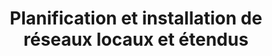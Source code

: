 ---
title: Planification et installation de réseaux locaux et étendus
description:  
titre: Planification et installation de réseaux locaux et étendus
desc: "Le réseau est de nos jours d'une importance capitale dans une entreprise. Laissez-nous vous guider parmi les différentes solutions qui s'offrent à vous."
identifiant: planification-et-installation-reseaux-locaux-et-etendus
icon: /img/ico/connected-devices.svg
image: /img/planification-et-installation-7.jpg
banner: /img/planification-et-installation-8.jpg
draft: false
section1:
  title: De l'élaboration à l'installation
  description: >-
    Nous parlons beaucoup de notre expérience et de la qualité de notre travail, mais au bout du compte, le tout doit fonctionner. Le réseau est souvent le cœur même d’une entreprise, surtout avec l’avènement du « sans-papier ». Les réseaux doivent être fiables à 100%. 


    L’expérience et la connaissance acquises avec des années de travail, jumelées à une formation régulière, confèrent à notre entreprise les qualités de base pour planifier, installer et livrer un produit sur lequel le client pourra se fier. 
section2:
  image1: /img/planification-et-installation-5.png
  image2: /img/planification-et-installation-2.jpg
  image3: /img/planification-et-installation-3.jpg
section3:
  title: Certifications du manufacturier
  col1: >-
    Il existe plusieurs options pour les réseaux locaux et étendus. Le choix final, adapté à chaque client, se fait principalement en fonction des besoins en terme de performance et du budget. Notre équipe s’assure de bien guider ses clients afin que le produit final installé réponde parfaitement aux attentes. 


    Toutes nos installations viennent avec une garantie du manufacturier, afin de vous assurer une paix d’esprit totale. Vous pouvez voir la liste de nos certifications du manufacturier à droite.
  col2: >-
    - Partenaire du programme certification SCCL de Leviton 
    - Intégrateur certifié par Oasis 
    - Intégrateur certifié par NCC 
    - Revendeur autorisé à valeur ajoutée 3M Volition 
    - Concepteur et distributeur agréé de système AMP Netconnect 
    - Concepteur et distributeur agréé de système (Hubbell) programme de garantie MISSION CRITICAL 

section4:
  need: false
  title:
  description:
---
